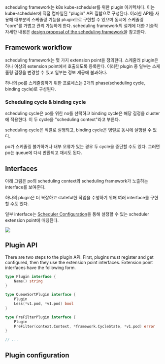scheduling framework는 k8s kube-scheduler를 위한 plugin 아키텍처다. 이는 kube-scheduler에 직접 컴파일된 "plugin" API 집합으로 구성된다. 이러한 API를 사용해 대부분의 스케줄링 기능을 plugin으로 구현할 수 있으며 동시에 스케줄링 "core"를 가볍고 관리 가능하게 한다. scheduling framework의 설계에 대한 기술적 자세한 내용은 [design proposal of the scheduling framework](https://github.com/kubernetes/enhancements/blob/master/keps/sig-scheduling/624-scheduling-framework/README.md)을 참고한다.

## Framework workflow
scheduling framework는 몇 가지 extension point을 정의한다. 스케줄러 plugin은 하나 이상의 extension point에서 호출되도록 등록한다. 이러한 plugin 중 일부는 스케줄링 결정을 변경할 수 있고 일부는 정보 제공에 불과하다.

하나의 po를 스케줄링하기 위한 프로세스는 2개의 phase(scheduling cycle, binding cycle)로 구성된다.

### Scheduling cycle & binding cycle
scheduling cycle은 po를 위한 no를 선택하고 binding cycle은 해당 결정을 cluster에 적용한다. 이 두 cycle을 "scheduling context"라고 부른다.

scheduling cycle은 직렬로 실행되고, binding cycle은 병렬로 동시에 실행될 수 있다.

po가 스케줄링 불가하거나 내부 오류가 있는 경우 두 cycle을 중단할 수도 있다. 그러면 po는 queue에 다시 반환되고 재시도 된다.

## Interfaces
아래 그림은 po의 scheduling context와 scheduling framework가 노출하는 interface를 보여준다.

하나의 plugin은 더 복잡하고 stateful한 작업을 수행하기 위해 여러 interface를 구현할 수도 있다.

일부 interface는 [Scheduler Configuration](https://kubernetes.io/docs/reference/scheduling/config/#extension-points)을 통해 설정할 수 있는 scheduler extension point에 매칭된다.

![](https://kubernetes.io/images/docs/scheduling-framework-extensions.png)

## Plugin API
There are two steps to the plugin API. First, plugins must register and get configured, then they use the extension point interfaces. Extension point interfaces have the following form.
``` go
type Plugin interface {
    Name() string
}

type QueueSortPlugin interface {
    Plugin
    Less(*v1.pod, *v1.pod) bool
}

type PreFilterPlugin interface {
    Plugin
    PreFilter(context.Context, *framework.CycleState, *v1.pod) error
}

// ...
```

## Plugin configuration